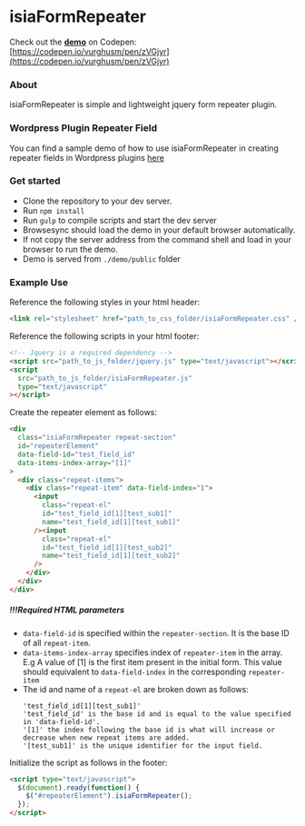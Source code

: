 # isiaFormRepeater

Check out the [**demo**](https://codepen.io/vurghusm/pen/zVGjyr) on Codepen: [https://codepen.io/vurghusm/pen/zVGjyr](https://codepen.io/vurghusm/pen/zVGjyr)

### About

isiaFormRepeater is simple and lightweight jquery form repeater plugin.

### Wordpress Plugin Repeater Field

You can find a sample demo of how to use isiaFormRepeater in creating repeater fields in Wordpress plugins [here](https://github.com/vurghus-minar/Wordpress-Plugin-Repeater-Field-Example)

### Get started

- Clone the repository to your dev server.
- Run `npm install`
- Run `gulp` to compile scripts and start the dev server
- Browsesync should load the demo in your default browser automatically.
- If not copy the server address from the command shell and load in your browser to run the demo.
- Demo is served from `./demo/public` folder

### Example Use

Reference the following styles in your html header:

```html
<link rel="stylesheet" href="path_to_css_folder/isiaFormRepeater.css" />
```

Reference the following scripts in your html footer:

```html
<!-- Jquery is a required dependency -->
<script src="path_to_js_folder/jquery.js" type="text/javascript"></script>
<script
  src="path_to_js_folder/isiaFormRepeater.js"
  type="text/javascript"
></script>
```

Create the repeater element as follows:

```html
<div
  class="isiaFormRepeater repeat-section"
  id="repeaterElement"
  data-field-id="test_field_id"
  data-items-index-array="[1]"
>
  <div class="repeat-items">
    <div class="repeat-item" data-field-index="1">
      <input
        class="repeat-el"
        id="test_field_id[1][test_sub1]"
        name="test_field_id[1][test_sub1]"
      /><input
        class="repeat-el"
        id="test_field_id[1][test_sub2]"
        name="test_field_id[1][test_sub2]"
      />
    </div>
  </div>
</div>
```

##### !!!Required HTML parameters

- `data-field-id` is specified within the `repeater-section`. It is the base ID of all `repeat-item`.
- `data-items-index-array` specifies index of `repeater-item` in the array. E.g A value of [1] is the first item present in the initial form. This value should equivalent to `data-field-index` in the corresponding `repeater-item`
- The id and name of a `repeat-el` are broken down as follows:
  ```
  'test_field_id[1][test_sub1]'
  'test_field_id' is the base id and is equal to the value specified in 'data-field-id'.
  '[1]' the index following the base id is what will increase or decrease when new repeat items are added.
  '[test_sub1]' is the unique identifier for the input field.
  ```

Initialize the script as follows in the footer:

```html
<script type="text/javascript">
  $(document).ready(function() {
    $("#repeaterElement").isiaFormRepeater();
  });
</script>
```
